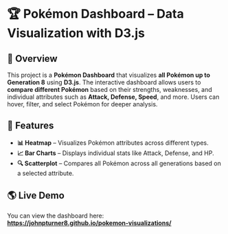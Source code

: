 # 🏆 Pokémon Dashboard – Data Visualization with D3.js  

## 📌 Overview  
This project is a **Pokémon Dashboard** that visualizes **all Pokémon up to Generation 8** using **D3.js**. The interactive dashboard allows users to **compare different Pokémon** based on their strengths, weaknesses, and individual attributes such as **Attack, Defense, Speed**, and more. Users can hover, filter, and select Pokémon for deeper analysis.    

## 🚀 Features  
- **📊 Heatmap** – Visualizes Pokémon attributes across different types.  
- **📈 Bar Charts** – Displays individual stats like Attack, Defense, and HP.  
- **🔍 Scatterplot** – Compares all Pokémon across all generations based on a selected attribute.  

## 🌎 Live Demo  
You can view the dashboard here: **https://johnpturner8.github.io/pokemon-visualizations/**
